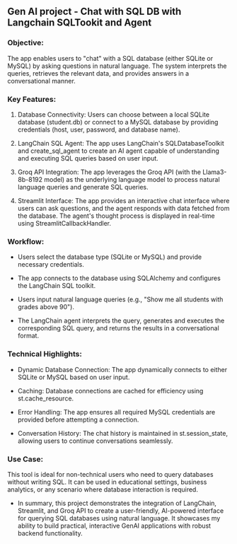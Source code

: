 ## Gen AI project - Chat with SQL DB with Langchain SQLTookit and Agent

### Objective:

The app enables users to "chat" with a SQL database (either SQLite or MySQL) by asking questions in natural language. The system interprets the queries, retrieves the relevant data, and provides answers in a conversational manner.

### Key Features:

1. Database Connectivity: Users can choose between a local SQLite database (student.db) or connect to a MySQL database by providing credentials (host, user, password, and database name).

2. LangChain SQL Agent: The app uses LangChain's SQLDatabaseToolkit and create_sql_agent to create an AI agent capable of understanding and executing SQL queries based on user input.

3. Groq API Integration: The app leverages the Groq API (with the Llama3-8b-8192 model) as the underlying language model to process natural language queries and generate SQL queries.

4. Streamlit Interface: The app provides an interactive chat interface where users can ask questions, and the agent responds with data fetched from the database. The agent's thought      process is displayed in real-time using StreamlitCallbackHandler.

### Workflow:

* Users select the database type (SQLite or MySQL) and provide necessary credentials.

* The app connects to the database using SQLAlchemy and configures the LangChain SQL toolkit.

* Users input natural language queries (e.g., "Show me all students with grades above 90").

* The LangChain agent interprets the query, generates and executes the corresponding SQL query, and returns the results in a conversational format.

### Technical Highlights:

* Dynamic Database Connection: The app dynamically connects to either SQLite or MySQL based on user input.

* Caching: Database connections are cached for efficiency using st.cache_resource.

* Error Handling: The app ensures all required MySQL credentials are provided before attempting a connection.

* Conversation History: The chat history is maintained in st.session_state, allowing users to continue conversations seamlessly.

### Use Case:

This tool is ideal for non-technical users who need to query databases without writing SQL. It can be used in educational settings, business analytics, or any scenario where database interaction is required.

* In summary, this project demonstrates the integration of LangChain, Streamlit, and Groq API to create a user-friendly, AI-powered interface for querying SQL databases using natural language. It showcases my ability to build practical, interactive GenAI applications with robust backend functionality.